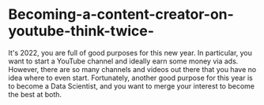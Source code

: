 # Becoming-a-content-creator-on-youtube-think-twice-
It's 2022, you are full of good purposes for this new year. In particular, you want to start a YouTube channel and ideally earn some money via ads. However, there are so many channels and videos out there that you have no idea where to even start. Fortunately, another good purpose for this year is to become a Data Scientist, and you want to merge your interest to become the best at both.
